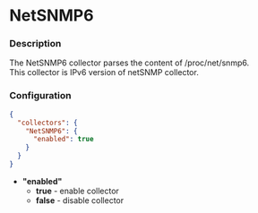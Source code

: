 # NetSNMP6
### Description
The NetSNMP6 collector parses the content of /proc/net/snmp6.  
This collector is IPv6 version of netSNMP collector.
### Configuration
```json
{
  "collectors": {
    "NetSNMP6": {
      "enabled": true
    }
  }
}
```
* **"enabled"**
    * **true** - enable collector
    * **false** - disable collector